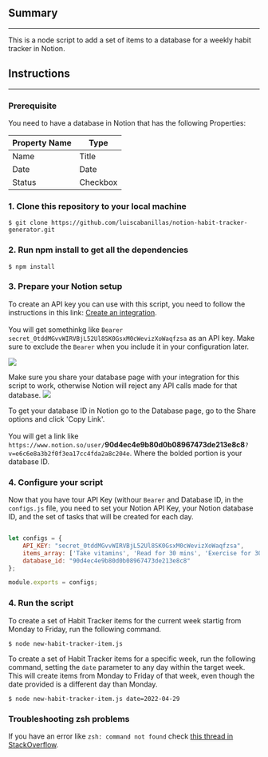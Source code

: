## Summary
---
This is a node script to add a set of items to a database for a weekly habit tracker in Notion.

## Instructions
---

### Prerequisite
You need to have a database in Notion that has the following Properties:

|Property Name|Type
|-|-|
|Name|Title|
|Date|Date|
|Status|Checkbox|

### 1. Clone this repository to your local machine
``` shell
$ git clone https://github.com/luiscabanillas/notion-habit-tracker-generator.git
```

### 2. Run npm install to get all the dependencies
```shell
$ npm install
```

### 3. Prepare your Notion setup
To create an API key you can use with this script, you need to follow the instructions in this link:
[Create an integration](https://developers.notion.com/docs/getting-started#step-1-create-an-integration). 
<br/><br/>
You will get somethinkg like `Bearer secret_0tddMGvvWIRVBjL52Ul8SK0GsxM0cWevizXoWaqfzsa` as an API key. Make sure to exclude the `Bearer` when you include it in your configuration later.

![](https://files.readme.io/2ec137d-093ad49-create-integration.gif)

Make sure you share your database page with your integration for this script to work, otherwise Notion will reject any API calls made for that database.
![](https://files.readme.io/0a267dd-share-database-with-integration.gif)

To get your database ID in Notion go to the Database page, go to the Share options and click 'Copy Link'. 
<br/><br/>
You will get a link like `https://www.notion.so/user/`**90d4ec4e9b80d0b08967473de213e8c8**`?v=e6c6e8a3b2f0f3ea17cc4fda2a8c204e`. Where the bolded portion is your database ID.

### 4. Configure your script
Now that you have tour API Key (withour `Bearer` and Database ID, in the `configs.js` file, you need to set your Notion API Key, your Notion database ID, and the set of tasks that will be created for each day.

``` js

let configs = {
    API_KEY: "secret_0tddMGvvWIRVBjL52Ul8SK0GsxM0cWevizXoWaqfzsa",
    items_array: ['Take vitamins', 'Read for 30 mins', 'Exercise for 30 mins'],
    database_id: "90d4ec4e9b80d0b08967473de213e8c8"
};

module.exports = configs;
```

### 4. Run the script
To create a set of Habit Tracker items for the current week startig from Monday to Friday, run the following command.
``` shell
$ node new-habit-tracker-item.js
```
To create a set of Habit Tracker items for a specific week, run the following command, setting the `date` parameter to any day within the target week. This will create items from Monday to Friday of that week, even though the date provided is a different day than Monday.
``` shell
$ node new-habit-tracker-item.js date=2022-04-29
```
### Troubleshooting zsh problems
If you have an error like `zsh: command not found` check [this thread in StackOverflow](https://stackoverflow.com/questions/18428374/commands-not-found-on-zsh).
